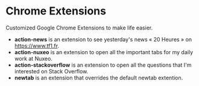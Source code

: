 # Chrome Extensions

Customized Google Chrome Extensions to make life easier.

- **action-news** is an extension to see yesterday's news « 20 Heures » on
  <https://www.tf1.fr>.
- **action-nuxeo** is an extension to open all the important tabs for my daily
  work at Nuxeo.
- **action-stackoverflow** is an extension to open all the questions that I'm
  interested on Stack Overflow.
- **newtab** is an extension that overrides the default newtab extention.
